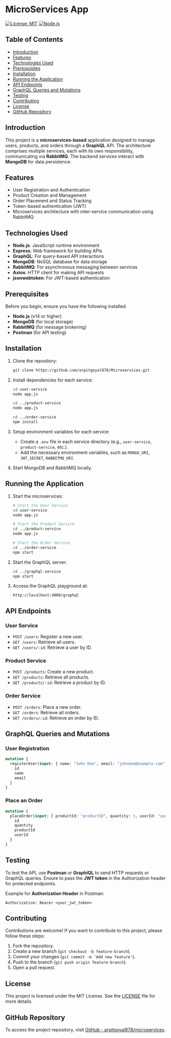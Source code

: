 # **MicroServices App**

[![License: MIT](https://img.shields.io/badge/License-MIT-yellow.svg)](https://opensource.org/licenses/MIT)
[![Node.js](https://img.shields.io/badge/Node.js-v14%2B-green)](https://nodejs.org/)

## **Table of Contents**
- [Introduction](#introduction)
- [Features](#features)
- [Technologies Used](#technologies-used)
- [Prerequisites](#prerequisites)
- [Installation](#installation)
- [Running the Application](#running-the-application)
- [API Endpoints](#api-endpoints)
- [GraphQL Queries and Mutations](#graphql-queries-and-mutations)
- [Testing](#testing)
- [Contributing](#contributing)
- [License](#license)
- [GitHub Repository](#github-repository)

## **Introduction**
This project is a **microservices-based** application designed to manage users, products, and orders through a **GraphQL** API. The architecture comprises multiple services, each with its own responsibility, communicating via **RabbitMQ**. The backend services interact with **MongoDB** for data persistence.

## **Features**
- User Registration and Authentication
- Product Creation and Management
- Order Placement and Status Tracking
- Token-based authentication (JWT)
- Microservices architecture with inter-service communication using RabbitMQ

## **Technologies Used**
- **Node.js**: JavaScript runtime environment
- **Express**: Web framework for building APIs
- **GraphQL**: For query-based API interactions
- **MongoDB**: NoSQL database for data storage
- **RabbitMQ**: For asynchronous messaging between services
- **Axios**: HTTP client for making API requests
- **jsonwebtoken**: For JWT-based authentication

## **Prerequisites**
Before you begin, ensure you have the following installed:
- **Node.js** (v14 or higher)
- **MongoDB** (for local storage)
- **RabbitMQ** (for message brokering)
- **Postman** (for API testing)

## **Installation**

1. Clone the repository:
   ```bash
   git clone https://github.com/arpitgoyal878/Microservices.git
   ```

2. Install dependencies for each service:
   ```bash
   cd user-service
   node app.js
   
   cd ../product-service
   node app.js
   
   cd ../order-service
   npm install
   ```

3. Setup environment variables for each service:
   - Create a `.env` file in each service directory (e.g., `user-service`, `product-service`, etc.).
   - Add the necessary environment variables, such as `MONGO_URI`, `JWT_SECRET`, `RABBITMQ_URI`.

4. Start MongoDB and RabbitMQ locally.

## **Running the Application**

1. Start the microservices:
   ```bash
   # Start the User Service
   cd user-service
   node app.js
   
   # Start the Product Service
   cd ../product-service
   node app.js
   
   # Start the Order Service
   cd ../order-service
   npm start
   ```

2. Start the GraphQL server:
   ```bash
   cd ../graphql-service
   npm start
   ```

3. Access the GraphQL playground at:
   ```
   http://localhost:4000/graphql
   ```

## **API Endpoints**

### User Service
- `POST /users`: Register a new user.
- `GET /users`: Retrieve all users.
- `GET /users/:id`: Retrieve a user by ID.

### Product Service
- `POST /products`: Create a new product.
- `GET /products`: Retrieve all products.
- `GET /products/:id`: Retrieve a product by ID.

### Order Service
- `POST /orders`: Place a new order.
- `GET /orders`: Retrieve all orders.
- `GET /orders/:id`: Retrieve an order by ID.

## **GraphQL Queries and Mutations**

### User Registration
```graphql
mutation {
  registerUser(input: { name: "John Doe", email: "johndoe@example.com", password: "password123" }) {
    id
    name
    email
  }
}
```

### Place an Order
```graphql
mutation {
  placeOrder(input: { productId: "productID", quantity: 3, userId: "userID" }) {
    id
    quantity
    productId
    userId
  }
}
```

## **Testing**

To test the API, use **Postman** or **GraphiQL** to send HTTP requests or GraphQL queries. Ensure to pass the **JWT token** in the Authorization header for protected endpoints.

Example for **Authorization Header** in Postman:
```
Authorization: Bearer <your_jwt_token>
```

## **Contributing**

Contributions are welcome! If you want to contribute to this project, please follow these steps:
1. Fork the repository.
2. Create a new branch (`git checkout -b feature-branch`).
3. Commit your changes (`git commit -m 'Add new feature'`).
4. Push to the branch (`git push origin feature-branch`).
5. Open a pull request.

## **License**
This project is licensed under the MIT License. See the [LICENSE](LICENSE) file for more details.

## **GitHub Repository**
To access the project repository, visit [GitHub - arpitgoyal878/microservices](https://github.com/arpitgoyal878/microservices).
